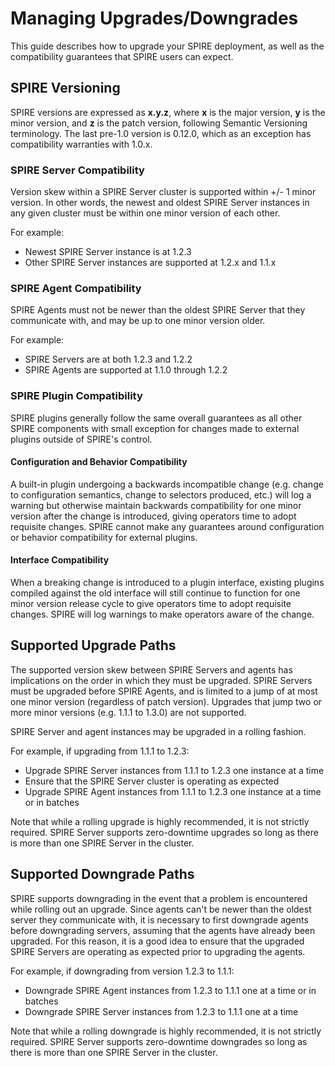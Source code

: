 # Managing Upgrades/Downgrades
This guide describes how to upgrade your SPIRE deployment, as well as the compatibility guarantees that SPIRE users can expect.

## SPIRE Versioning
SPIRE versions are expressed as **x.y.z**, where **x** is the major version, **y** is the minor version, and **z** is the patch version, following Semantic Versioning terminology. The last pre-1.0 version is 0.12.0, which as an exception has compatibility warranties with 1.0.x.

### SPIRE Server Compatibility
Version skew within a SPIRE Server cluster is supported within +/- 1 minor version. In other words, the newest and oldest SPIRE Server instances in any given cluster must be within one minor version of each other.

For example:
* Newest SPIRE Server instance is at 1.2.3
* Other SPIRE Server instances are supported at 1.2.x and 1.1.x

### SPIRE Agent Compatibility
SPIRE Agents must not be newer than the oldest SPIRE Server that they communicate with, and may be up to one minor version older.

For example:
* SPIRE Servers are at both 1.2.3 and 1.2.2
* SPIRE Agents are supported at 1.1.0 through 1.2.2

### SPIRE Plugin Compatibility
SPIRE plugins generally follow the same overall guarantees as all other SPIRE components with small exception for changes made to external plugins outside of SPIRE's control.

#### Configuration and Behavior Compatibility
A built-in plugin undergoing a backwards incompatible change (e.g. change to configuration semantics, change to selectors produced, etc.) will log a warning but otherwise maintain backwards compatibility for one minor version after the change is introduced, giving operators time to adopt requisite changes.
SPIRE cannot make any guarantees around configuration or behavior compatibility for external plugins.

#### Interface Compatibility
When a breaking change is introduced to a plugin interface, existing plugins compiled against the old interface will still continue to function for one minor version release cycle to give operators time to adopt requisite changes. SPIRE will log warnings to make operators aware of the change.

## Supported Upgrade Paths

The supported version skew between SPIRE Servers and agents has implications on the order in which they must be upgraded. SPIRE Servers must be upgraded before SPIRE Agents, and is limited to a jump of at most one minor version (regardless of patch version). Upgrades that jump two or more minor versions (e.g. 1.1.1 to 1.3.0) are not supported.

SPIRE Server and agent instances may be upgraded in a rolling fashion.

For example, if upgrading from 1.1.1 to 1.2.3:
* Upgrade SPIRE Server instances from 1.1.1 to 1.2.3 one instance at a time
* Ensure that the SPIRE Server cluster is operating as expected
* Upgrade SPIRE Agent instances from 1.1.1 to 1.2.3 one instance at a time or in batches

Note that while a rolling upgrade is highly recommended, it is not strictly required. SPIRE Server supports zero-downtime upgrades so long as there is more than one SPIRE Server in the cluster.

## Supported Downgrade Paths

SPIRE supports downgrading in the event that a problem is encountered while rolling out an upgrade. Since agents can't be newer than the oldest server they communicate with, it is necessary to first downgrade agents before downgrading servers, assuming that the agents have already been upgraded. For this reason, it is a good idea to ensure that the upgraded SPIRE Servers are operating as expected prior to upgrading the agents.

For example, if downgrading from version 1.2.3 to 1.1.1:
* Downgrade SPIRE Agent instances from 1.2.3 to 1.1.1 one at a time or in batches
* Downgrade SPIRE Server instances from 1.2.3 to 1.1.1 one at a time

Note that while a rolling downgrade is highly recommended, it is not strictly required. SPIRE Server supports zero-downtime downgrades so long as there is more than one SPIRE Server in the cluster.
